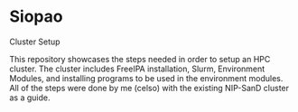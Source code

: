 # Siopao
Cluster Setup


This repository showcases the steps needed in order to setup an HPC cluster. The cluster includes FreeIPA installation, Slurm, Environment Modules, and installing programs to be used in the environment modules. All of the steps were done by me (celso) with the existing NIP-SanD cluster as a guide.
